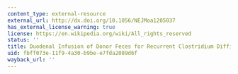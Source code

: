 ```yaml
---
content_type: external-resource
external_url: http://dx.doi.org/10.1056/NEJMoa1205037
has_external_license_warning: true
license: https://en.wikipedia.org/wiki/All_rights_reserved
status: ''
title: Duodenal Infusion of Donor Feces for Recurrent Clostridium Difficile
uid: fbff073e-11f9-4a30-b9be-e7fda2089d6f
wayback_url: ''
---
```

